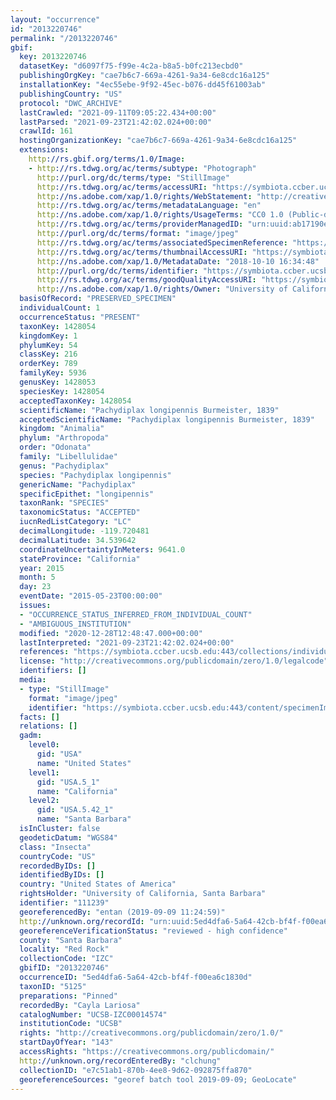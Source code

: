 ```yaml
---
layout: "occurrence"
id: "2013220746"
permalink: "/2013220746"
gbif:
  key: 2013220746
  datasetKey: "d6097f75-f99e-4c2a-b8a5-b0fc213ecbd0"
  publishingOrgKey: "cae7b6c7-669a-4261-9a34-6e8cdc16a125"
  installationKey: "4ec55ebe-9f92-45ec-b076-dd45f61003ab"
  publishingCountry: "US"
  protocol: "DWC_ARCHIVE"
  lastCrawled: "2021-09-11T09:05:22.434+00:00"
  lastParsed: "2021-09-23T21:42:02.024+00:00"
  crawlId: 161
  hostingOrganizationKey: "cae7b6c7-669a-4261-9a34-6e8cdc16a125"
  extensions:
    http://rs.gbif.org/terms/1.0/Image:
    - http://rs.tdwg.org/ac/terms/subtype: "Photograph"
      http://purl.org/dc/terms/type: "StillImage"
      http://rs.tdwg.org/ac/terms/accessURI: "https://symbiota.ccber.ucsb.edu:443/content/specimenImages/UCSB_IZC/UCSB-IZC00014/UCSB-IZC00014574_lg.jpg"
      http://ns.adobe.com/xap/1.0/rights/WebStatement: "http://creativecommons.org/publicdomain/zero/1.0/"
      http://rs.tdwg.org/ac/terms/metadataLanguage: "en"
      http://ns.adobe.com/xap/1.0/rights/UsageTerms: "CC0 1.0 (Public-domain)"
      http://rs.tdwg.org/ac/terms/providerManagedID: "urn:uuid:ab17190e-0c13-4820-9d36-07a7b822051b"
      http://purl.org/dc/terms/format: "image/jpeg"
      http://rs.tdwg.org/ac/terms/associatedSpecimenReference: "https://symbiota.ccber.ucsb.edu:443/collections/individual/index.php?occid=111239"
      http://rs.tdwg.org/ac/terms/thumbnailAccessURI: "https://symbiota.ccber.ucsb.edu:443/content/specimenImages/UCSB_IZC/UCSB-IZC00014/UCSB-IZC00014574_tn.jpg"
      http://ns.adobe.com/xap/1.0/MetadataDate: "2018-10-10 16:34:48"
      http://purl.org/dc/terms/identifier: "https://symbiota.ccber.ucsb.edu:443/content/specimenImages/UCSB_IZC/UCSB-IZC00014/UCSB-IZC00014574_lg.jpg"
      http://rs.tdwg.org/ac/terms/goodQualityAccessURI: "https://symbiota.ccber.ucsb.edu:443/content/specimenImages/UCSB_IZC/UCSB-IZC00014/UCSB-IZC00014574.jpg"
      http://ns.adobe.com/xap/1.0/rights/Owner: "University of California, Santa Barbara"
  basisOfRecord: "PRESERVED_SPECIMEN"
  individualCount: 1
  occurrenceStatus: "PRESENT"
  taxonKey: 1428054
  kingdomKey: 1
  phylumKey: 54
  classKey: 216
  orderKey: 789
  familyKey: 5936
  genusKey: 1428053
  speciesKey: 1428054
  acceptedTaxonKey: 1428054
  scientificName: "Pachydiplax longipennis Burmeister, 1839"
  acceptedScientificName: "Pachydiplax longipennis Burmeister, 1839"
  kingdom: "Animalia"
  phylum: "Arthropoda"
  order: "Odonata"
  family: "Libellulidae"
  genus: "Pachydiplax"
  species: "Pachydiplax longipennis"
  genericName: "Pachydiplax"
  specificEpithet: "longipennis"
  taxonRank: "SPECIES"
  taxonomicStatus: "ACCEPTED"
  iucnRedListCategory: "LC"
  decimalLongitude: -119.720481
  decimalLatitude: 34.539642
  coordinateUncertaintyInMeters: 9641.0
  stateProvince: "California"
  year: 2015
  month: 5
  day: 23
  eventDate: "2015-05-23T00:00:00"
  issues:
  - "OCCURRENCE_STATUS_INFERRED_FROM_INDIVIDUAL_COUNT"
  - "AMBIGUOUS_INSTITUTION"
  modified: "2020-12-28T12:48:47.000+00:00"
  lastInterpreted: "2021-09-23T21:42:02.024+00:00"
  references: "https://symbiota.ccber.ucsb.edu:443/collections/individual/index.php?occid=111239"
  license: "http://creativecommons.org/publicdomain/zero/1.0/legalcode"
  identifiers: []
  media:
  - type: "StillImage"
    format: "image/jpeg"
    identifier: "https://symbiota.ccber.ucsb.edu:443/content/specimenImages/UCSB_IZC/UCSB-IZC00014/UCSB-IZC00014574_lg.jpg"
  facts: []
  relations: []
  gadm:
    level0:
      gid: "USA"
      name: "United States"
    level1:
      gid: "USA.5_1"
      name: "California"
    level2:
      gid: "USA.5.42_1"
      name: "Santa Barbara"
  isInCluster: false
  geodeticDatum: "WGS84"
  class: "Insecta"
  countryCode: "US"
  recordedByIDs: []
  identifiedByIDs: []
  country: "United States of America"
  rightsHolder: "University of California, Santa Barbara"
  identifier: "111239"
  georeferencedBy: "entan (2019-09-09 11:24:59)"
  http://unknown.org/recordId: "urn:uuid:5ed4dfa6-5a64-42cb-bf4f-f00ea6c1830d"
  georeferenceVerificationStatus: "reviewed - high confidence"
  county: "Santa Barbara"
  locality: "Red Rock"
  collectionCode: "IZC"
  gbifID: "2013220746"
  occurrenceID: "5ed4dfa6-5a64-42cb-bf4f-f00ea6c1830d"
  taxonID: "5125"
  preparations: "Pinned"
  recordedBy: "Cayla Lariosa"
  catalogNumber: "UCSB-IZC00014574"
  institutionCode: "UCSB"
  rights: "http://creativecommons.org/publicdomain/zero/1.0/"
  startDayOfYear: "143"
  accessRights: "https://creativecommons.org/publicdomain/"
  http://unknown.org/recordEnteredBy: "clchung"
  collectionID: "e7c51ab1-870b-4ee8-9d62-092875ffa870"
  georeferenceSources: "georef batch tool 2019-09-09; GeoLocate"
---
```

